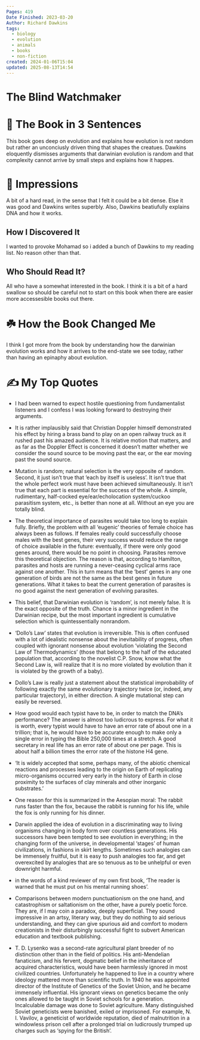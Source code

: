 ```yaml
---
Pages: 419
Date Finished: 2023-03-20
Author: Richard Dawkins
tags:
  - biology
  - evolution
  - animals
  - books
  - non-fiction
created: 2024-01-06T15:04
updated: 2025-08-13T14:54
---
```

# The Blind Watchmaker


# 🚀 The Book in 3 Sentences
This book goes deep on evolution and explains how evolution is not random but rather an unconciusly driven thing that shapes the creatues. Dawkins eloquently dismisses arguments that darwinian evolution is random and that complexity cannot arrive by small steps and explains how it happes. 

# 🎨 Impressions
A bit of a hard read, in the sense that I felt it could be a bit dense. Else it was good and Dawkins writes superbly.  Also, Dawkins beatiufully explains DNA and how it works. 

## How I Discovered It
I wanted to provoke Mohamad so i added a bunch of Dawkins to my reading list. No reason other than that. 

## Who Should Read It?
All who have a somewhat interested in the book. I think it is a bit of a hard swallow so should be careful not to start on this book when there are easier more accessesible books out there.

# ☘️ How the Book Changed Me
I think I got more from the book by understanding how the darwinian evolution works and how it arrives to the end-state we see today, rather than having an epinaphy about evolution. 

# ✍️ My Top  Quotes

- I had been warned to expect hostile questioning from fundamentalist listeners and I confess I was looking forward to destroying their arguments.
 
- It is rather implausibly said that Christian Doppler himself demonstrated his effect by hiring a brass band to play on an open railway truck as it rushed past his amazed audience. It is relative motion that matters, and as far as the Doppler Effect is concerned it doesn’t matter whether we consider the sound source to be moving past the ear, or the ear moving past the sound source.
 
- Mutation is random; natural selection is the very opposite of random. Second, it just isn’t true that ‘each by itself is useless’. It isn’t true that the whole perfect work must have been achieved simultaneously. It isn’t true that each part is essential for the success of the whole. A simple, rudimentary, half-cocked eye/ear/echolocation system/cuckoo parasitism system, etc., is better than none at all. Without an eye you are totally blind.
 
- The theoretical importance of parasites would take too long to explain fully. Briefly, the problem with all ‘eugenic’ theories of female choice has always been as follows. If females really could successfully choose males with the best genes, their very success would reduce the range of choice available in the future: eventually, if there were only good genes around, there would be no point in choosing. Parasites remove this theoretical objection. The reason is that, according to Hamilton, parasites and hosts are running a never-ceasing cyclical arms race against one another. This in turn means that the ‘best’ genes in any one generation of birds are not the same as the best genes in future generations. What it takes to beat the current generation of parasites is no good against the next generation of evolving parasites.
 
- This belief, that Darwinian evolution is ‘random’, is not merely false. It is the exact opposite of the truth. Chance is a minor ingredient in the Darwinian recipe, but the most important ingredient is cumulative selection which is quintessentially nonrandom.
 
- ‘Dollo’s Law’ states that evolution is irreversible. This is often confused with a lot of idealistic nonsense about the inevitability of progress, often coupled with ignorant nonsense about evolution ‘violating the Second Law of Thermodynamics’ (those that belong to the half of the educated population that, according to the novelist C.P. Snow, know what the Second Law is, will realize that it is no more violated by evolution than it is violated by the growth of a baby).
 
- Dollo’s Law is really just a statement about the statistical improbability of following exactly the same evolutionary trajectory twice (or, indeed, any particular trajectory), in either direction. A single mutational step can easily be reversed.
 
- How good would each typist have to be, in order to match the DNA’s performance? The answer is almost too ludicrous to express. For what it is worth, every typist would have to have an error rate of about one in a trillion; that is, he would have to be accurate enough to make only a single error in typing the Bible 250,000 times at a stretch. A good secretary in real life has an error rate of about one per page. This is about half a billion times the error rate of the histone H4 gene.
 
- ‘It is widely accepted that some, perhaps many, of the abiotic chemical reactions and processes leading to the origin on Earth of replicating micro-organisms occurred very early in the history of Earth in close proximity to the surfaces of clay minerals and other inorganic substrates.’
 
- One reason for this is summarized in the Aesopian moral: The rabbit runs faster than the fox, because the rabbit is running for his life, while the fox is only running for his dinner.
 
- Darwin applied the idea of evolution in a discriminating way to living organisms changing in body form over countless generations. His successors have been tempted to see evolution in everything; in the changing form of the universe, in developmental ‘stages’ of human civilizations, in fashions in skirt lengths. Sometimes such analogies can be immensely fruitful, but it is easy to push analogies too far, and get overexcited by analogies that are so tenuous as to be unhelpful or even downright harmful.
 
- in the words of a kind reviewer of my own first book, ‘The reader is warned that he must put on his mental running shoes’.
 
- Comparisons between modern punctuationism on the one hand, and catastrophism or saltationism on the other, have a purely poetic force. They are, if I may coin a paradox, deeply superficial. They sound impressive in an artsy, literary way, but they do nothing to aid serious understanding, and they can give spurious aid and comfort to modern creationists in their disturbingly successful fight to subvert American education and textbook publishing.
 
- T. D. Lysenko was a second-rate agricultural plant breeder of no distinction other than in the field of politics. His anti-Mendelian fanaticism, and his fervent, dogmatic belief in the inheritance of acquired characteristics, would have been harmlessly ignored in most civilized countries. Unfortunately he happened to live in a country where ideology mattered more than scientific truth. In 1940 he was appointed director of the Institute of Genetics of the Soviet Union, and he became immensely influential. His ignorant views on genetics became the only ones allowed to be taught in Soviet schools for a generation. Incalculable damage was done to Soviet agriculture. Many distinguished Soviet geneticists were banished, exiled or imprisoned. For example, N. I. Vavilov, a geneticist of worldwide reputation, died of malnutrition in a windowless prison cell after a prolonged trial on ludicrously trumped up charges such as ‘spying for the British’.
 
